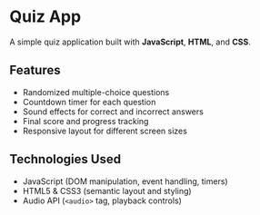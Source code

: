 # Quiz App

A simple quiz application built with **JavaScript**, **HTML**, and **CSS**.

## Features

* Randomized multiple-choice questions  
* Countdown timer for each question  
* Sound effects for correct and incorrect answers  
* Final score and progress tracking  
* Responsive layout for different screen sizes

## Technologies Used

* JavaScript (DOM manipulation, event handling, timers)
* HTML5 & CSS3 (semantic layout and styling)
* Audio API (`<audio>` tag, playback controls)
